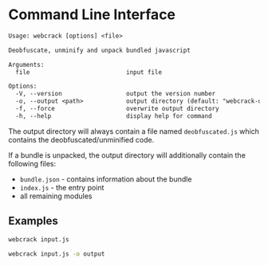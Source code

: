 # Command Line Interface

```txt
Usage: webcrack [options] <file>

Deobfuscate, unminify and unpack bundled javascript

Arguments:
  file                           input file

Options:
  -V, --version                  output the version number
  -o, --output <path>            output directory (default: "webcrack-out")
  -f, --force                    overwrite output directory
  -h, --help                     display help for command
```

The output directory will always contain a file named `deobfuscated.js` which contains the deobfuscated/unminified code.

If a bundle is unpacked, the output directory will additionally contain the following files:

- `bundle.json` - contains information about the bundle
- `index.js` - the entry point
- all remaining modules

## Examples

```bash
webcrack input.js
```

```bash
webcrack input.js -o output
```
